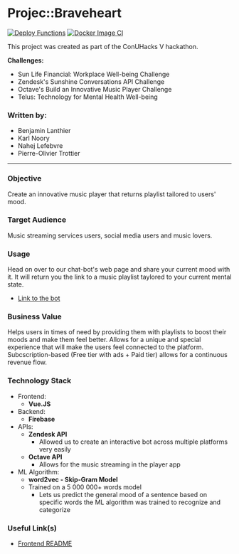 # Projec::Braveheart

[![Deploy Functions](https://github.com/po-trottier/project-braveheart/workflows/Deploy%20Functions/badge.svg)](https://github.com/po-trottier/project-braveheart/actions)
[![Docker Image CI](https://github.com/po-trottier/project-braveheart/workflows/Docker%20Image%20CI/badge.svg)](https://github.com/po-trottier/project-braveheart/actions)

This project was created as part of the ConUHacks V hackathon.

**Challenges:**

-  Sun Life Financial: Workplace Well-being Challenge 
-  Zendesk's Sunshine Conversations API Challenge
-  Octave's Build an Innovative Music Player Challenge
-  Telus: Technology for Mental Health Well-being

### Written by:

- Benjamin Lanthier
- Karl Noory 
- Nahej Lefebvre
- Pierre-Olivier Trottier

---

### Objective

Create an innovative music player that returns playlist tailored to users' mood.

### Target Audience 

Music streaming services users, social media users and music lovers.

### Usage

Head on over to our chat-bot's web page and share your current mood with it. It will return you the link to a music playlist taylored to your current mental state.

- [Link to the bot](https://m.me/105419994348348)

### Business Value

Helps users in times of need by providing them with playlists to boost their moods and make them feel better. Allows for a unique and special experience that will make the users feel connected to the platform. Subcscription-based (Free tier with ads + Paid tier) allows for a continuous revenue flow.

### Technology Stack

- Frontend:
    - **Vue.JS**
- Backend:
    - **Firebase**
- APIs:
    - **Zendesk API**
        - Allowed us to create an interactive bot across multiple platforms very easily
    - **Octave API**
        - Allows for the music streaming in the player app
- ML Algorithm:
    - **word2vec - Skip-Gram Model**
    - Trained on a 5 000 000+ words model
        - Lets us predict the general mood of a sentence based on specific words the ML algorithm was trained to recognize and categorize


### Useful Link(s)

- [Frontend README](https://github.com/po-trottier/project-braveheart/blob/master/frontend/README.md)
